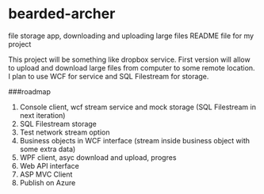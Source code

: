 # bearded-archer
file storage app, downloading and uploading large files
README file for my project

This project will be something like dropbox service.
First version will allow to upload and download large files from computer to some remote location.
I plan to use WCF for service and SQL Filestream for storage.

###roadmap
1. Console client, wcf stream service and mock storage (SQL Filestream in next iteration)
2. SQL Filestream storage
3. Test network stream option
3. Business objects in WCF interface (stream inside business object with some extra data)
4. WPF client, asyc download and upload, progres
5. Web API interface
6. ASP MVC Client
7. Publish on Azure
